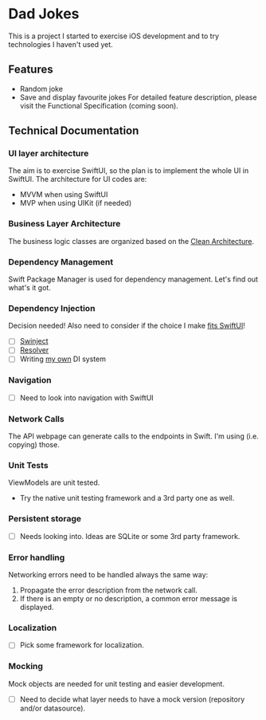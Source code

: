 # Dad Jokes

This is a project I started to exercise iOS development and to try technologies I haven't used yet.

## Features
- Random joke
- Save and display favourite jokes
For detailed feature description, please visit the Functional Specification (coming soon).

## Technical Documentation

### UI layer architecture
The aim is to exercise SwiftUI, so the plan is to implement the whole UI in SwiftUI. The architecture for UI codes are:
- MVVM when using SwiftUI
- MVP when using UIKit (if needed)

### Business Layer Architecture
The business logic classes are organized based on the [Clean Architecture](https://blog.cleancoder.com/uncle-bob/2012/08/13/the-clean-architecture.html).

### Dependency Management
Swift Package Manager is used for dependency management. Let's find out what's it got.

### Dependency Injection
Decision needed! Also need to consider if the choice I make [fits SwiftUI](https://mokacoding.com/blog/swiftui-dependency-injection/)!
- [ ] [Swinject](https://github.com/Swinject/Swinject)
- [ ] [Resolver](https://github.com/hmlongco/Resolver)
- [ ] Writing [my own](https://www.avanderlee.com/swift/dependency-injection/) DI system

### Navigation
- [ ] Need to look into navigation with SwiftUI

### Network Calls
The API webpage can generate calls to the endpoints in Swift. I'm using (i.e. copying) those.

### Unit Tests
ViewModels are unit tested.
- Try the native unit testing framework and a 3rd party one as well.

### Persistent storage
- [ ] Needs looking into. Ideas are SQLite or some 3rd party framework.

### Error handling
Networking errors need to be handled always the same way:
1. Propagate the error description from the network call.
2. If there is an empty or no description, a common error message is displayed.

### Localization
- [ ] Pick some framework for localization.

### Mocking
Mock objects are needed for unit testing and easier development.
- [ ] Need to decide what layer needs to have a mock version (repository and/or datasource).
